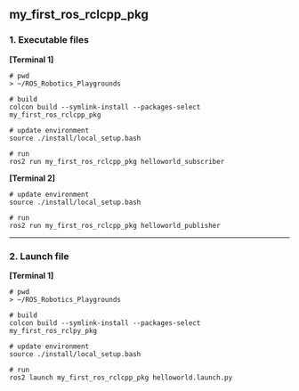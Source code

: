## my_first_ros_rclcpp_pkg

### 1. Executable files

**[Terminal 1]**
```
# pwd
> ~/ROS_Robotics_Playgrounds

# build
colcon build --symlink-install --packages-select my_first_ros_rclcpp_pkg

# update environment
source ./install/local_setup.bash 

# run 
ros2 run my_first_ros_rclcpp_pkg helloworld_subscriber
```

**[Terminal 2]**
```
# update environment
source ./install/local_setup.bash 

# run 
ros2 run my_first_ros_rclcpp_pkg helloworld_publisher
```
---- 

### 2. Launch file

**[Terminal 1]**
```
# pwd
> ~/ROS_Robotics_Playgrounds

# build
colcon build --symlink-install --packages-select my_first_ros_rclpy_pkg

# update environment
source ./install/local_setup.bash 

# run 
ros2 launch my_first_ros_rclcpp_pkg helloworld.launch.py
```


